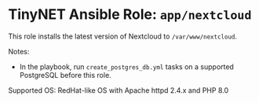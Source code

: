 # TinyNET Ansible Role: `app/nextcloud`

This role installs the latest version of Nextcloud to `/var/www/nextcloud`.

Notes:

- In the playbook, run `create_postgres_db.yml` tasks on a supported PostgreSQL before this role.

Supported OS: RedHat-like OS with Apache httpd 2.4.x and PHP 8.0
